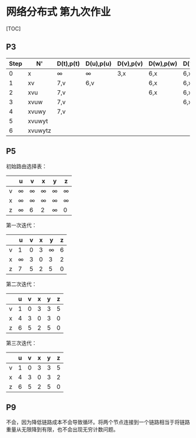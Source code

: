 # 网络分布式 第九次作业

[TOC]

## P3

| Step | N'      | D(t),p(t) | D(u),p(u) | D(v),p(v) | D(w),p(w) | D(y),p(y) | D(z),p(z) |
| ---- | ------- | --------- | --------- | --------- | --------- | --------- | --------- |
| 0    | x       | $\infty$  | $\infty$  | 3,x       | 6,x       | 6,x       | 8,x       |
| 1    | xv      | 7,v       | 6,v       |           | 6,x       | 6,x       | 8,x       |
| 2    | xvu     | 7,v       |           |           | 6,x       | 6,x       | 8,x       |
| 3    | xvuw    | 7,v       |           |           |           | 6,x       | 8,x       |
| 4    | xvuwy   | 7,v       |           |           |           |           | 8,x       |
| 5    | xvuwyt  |           |           |           |           |           | 8,x       |
| 6    | xvuwytz |           |           |           |           |           |           |

## P5

初始路由选择表：

|      | u        | v        | x        | y        | z        |
| ---- | -------- | -------- | -------- | -------- | -------- |
| v    | $\infty$ | $\infty$ | $\infty$ | $\infty$ | $\infty$ |
| x    | $\infty$ | $\infty$ | $\infty$ | $\infty$ | $\infty$ |
| z    | $\infty$ | 6        | 2        | $\infty$ | 0        |

第一次迭代：

|      | u        | v    | x    | y        | z    |
| ---- | -------- | ---- | ---- | -------- | ---- |
| v    | 1        | 0    | 3    | $\infty$ | 6    |
| x    | $\infty$ | 3    | 0    | 3        | 2    |
| z    | 7        | 5    | 2    | 5        | 0    |

第二次迭代：

|      | u    | v    | x    | y    | z    |
| ---- | ---- | ---- | ---- | ---- | ---- |
| v    | 1    | 0    | 3    | 3    | 5    |
| x    | 4    | 3    | 0    | 3    | 0    |
| z    | 6    | 5    | 2    | 5    | 0    |

第三次迭代：

|      | u    | v    | x    | y    | z    |
| ---- | ---- | ---- | ---- | ---- | ---- |
| v    | 1    | 0    | 3    | 3    | 5    |
| x    | 4    | 3    | 0    | 3    | 2    |
| z    | 6    | 5    | 2    | 5    | 0    |

## P9

不会，因为降低链路成本不会导致循环。将两个节点连接到一个链路相当于将链路重量从无限降到有限，也不会出现无穷计数问题。